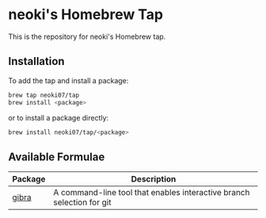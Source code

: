 # neoki's Homebrew Tap

This is the repository for neoki's Homebrew tap.

## Installation

To add the tap and install a package:

```sh
brew tap neoki07/tap
brew install <package>
```

or to install a package directly:

```sh
brew install neoki07/tap/<package>
```

## Available Formulae

| Package                                   | Description                                                           |
| ----------------------------------------- | --------------------------------------------------------------------- |
| [gibra](https://github.com/neoki07/gibra) | A command-line tool that enables interactive branch selection for git |
